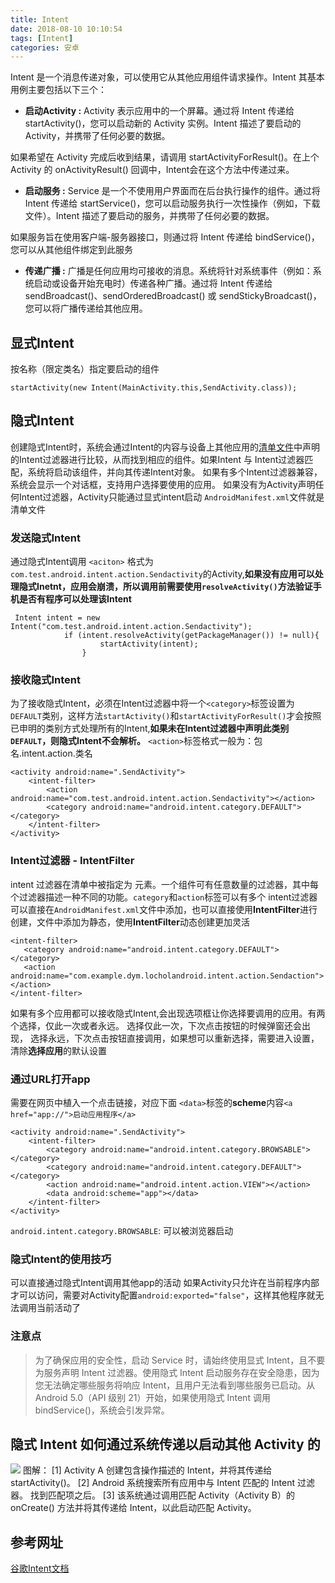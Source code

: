 ```yaml
---
title: Intent
date: 2018-08-10 10:10:54
tags: [Intent]
categories: 安卓
---
```

Intent 是一个消息传递对象，可以使用它从其他应用组件请求操作。Intent 其基本用例主要包括以下三个：

* **启动Activity :**
    Activity 表示应用中的一个屏幕。通过将 Intent 传递给 startActivity()，您可以启动新的 Activity 实例。Intent 描述了要启动的 Activity，并携带了任何必要的数据。
    
如果希望在 Activity 完成后收到结果，请调用 startActivityForResult()。在上个 Activity 的 onActivityResult() 回调中，Intent会在这个方法中传递过来。

* **启动服务 :**
    Service 是一个不使用用户界面而在后台执行操作的组件。通过将 Intent 传递给 startService()，您可以启动服务执行一次性操作（例如，下载文件）。Intent 描述了要启动的服务，并携带了任何必要的数据。

如果服务旨在使用客户端-服务器接口，则通过将 Intent 传递给 bindService()，您可以从其他组件绑定到此服务
 
* **传递广播 :**
    广播是任何应用均可接收的消息。系统将针对系统事件（例如：系统启动或设备开始充电时）传递各种广播。通过将 Intent 传递给 sendBroadcast()、sendOrderedBroadcast() 或 sendStickyBroadcast()，您可以将广播传递给其他应用。
     <!--more-->
## 显式Intent
按名称（限定类名）指定要启动的组件

```
startActivity(new Intent(MainActivity.this,SendActivity.class));
```
## 隐式Intent
创建隐式Intent时，系统会通过Intent的内容与设备上其他应用的[清单文件](https://developer.android.com/guide/topics/manifest/manifest-intro)中声明的Intent过滤器进行比较，从而找到相应的组件。如果Intent 与 Intent过滤器匹配，系统将启动该组件，并向其传递Intent对象。
如果有多个Intent过滤器兼容，系统会显示一个对话框，支持用户选择要使用的应用。
如果没有为Activity声明任何Intent过滤器，Activity只能通过显式intent启动
`AndroidManifest.xml`文件就是清单文件
### 发送隐式Intent
通过隐式Intent调用 `<aciton>` 格式为`com.test.android.intent.action.Sendactivity`的Activity,**如果没有应用可以处理隐式Inetnt，应用会崩溃，所以调用前需要使用`resolveActivity()`方法验证手机是否有程序可以处理该Intent**

```
 Intent intent = new Intent("com.test.android.intent.action.Sendactivity");
            if (intent.resolveActivity(getPackageManager()) != null){
                    startActivity(intent);
                }
```

### 接收隐式Intent
为了接收隐式Intent，必须在Intent过滤器中将一个`<category>`标签设置为`DEFAULT`类别，这样方法`startActivity()`和`startActivityForResult()`才会按照已申明的类别方式处理所有的Intent,**如果未在Intent过滤器中声明此类别`DEFAULT`，则隐式Intent不会解析。**
`<action>`标签格式一般为：包名.intent.action.类名
```
<activity android:name=".SendActivity">
    <intent-filter>
        <action android:name="com.test.android.intent.action.Sendactivity"></action>
        <category android:name="android.intent.category.DEFAULT"></category>
    </intent-filter>
</activity>
```
### Intent过滤器 - IntentFilter
 intent 过滤器在清单中被指定为 <intent-filter> 元素。一个组件可有任意数量的过滤器，其中每个过滤器描述一种不同的功能。`category`和`action`标签可以有多个
 intent过滤器可以直接在`AndroidManifest.xml`文件中添加，也可以直接使用**IntentFilter**进行创建，文件中添加为静态，使用**IntentFilter**动态创建更加灵活
 
 ```
<intent-filter>
    <category android:name="android.intent.category.DEFAULT"></category>
    <action android:name="com.example.dym.locholandroid.intent.action.Sendaction"></action>
</intent-filter>
 ```
如果有多个应用都可以接收隐式Intent,会出现选项框让你选择要调用的应用。有两个选择，仅此一次或者永远。
选择仅此一次，下次点击按钮的时候弹窗还会出现，
选择永远，下次点击按钮直接调用，如果想可以重新选择，需要进入设置，清除**选择应用**的默认设置

### 通过URL打开app
需要在网页中植入一个点击链接，对应下面 `<data>`标签的**scheme**内容`<a href="app://">启动应用程序</a> `

```
<activity android:name=".SendActivity">
    <intent-filter>
        <category android:name="android.intent.category.BROWSABLE"></category>
        <category android:name="android.intent.category.DEFAULT"></category>
        <action android:name="android.intent.action.VIEW"></action>
        <data android:scheme="app"></data>
    </intent-filter>
</activity>
```
`android.intent.category.BROWSABLE`: 可以被浏览器启动


### 隐式Intent的使用技巧
可以直接通过隐式Intent调用其他app的活动
如果Activity只允许在当前程序内部才可以访问，需要对Activity配置`android:exported="false"`，这样其他程序就无法调用当前活动了

### 注意点
>为了确保应用的安全性，启动 Service 时，请始终使用显式 Intent，且不要为服务声明 Intent 过滤器。使用隐式 Intent 启动服务存在安全隐患，因为您无法确定哪些服务将响应 Intent，且用户无法看到哪些服务已启动。从 Android 5.0（API 级别 21）开始，如果使用隐式 Intent 调用 bindService()，系统会引发异常。

## 隐式 Intent 如何通过系统传递以启动其他 Activity 的
![](https://developer.android.com/images/components/intent-filters@2x.png)
图解：
[1] Activity A 创建包含操作描述的 Intent，并将其传递给 startActivity()。
[2] Android 系统搜索所有应用中与 Intent 匹配的 Intent 过滤器。 找到匹配项之后。
[3] 该系统通过调用匹配 Activity（Activity B）的 onCreate() 方法并将其传递给 Intent，以此启动匹配 Activity。

## 参考网址
[谷歌Intent文档](https://developer.android.com/guide/components/intents-filters)





